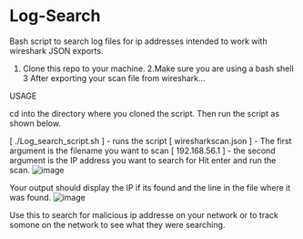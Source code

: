 # Log-Search
Bash script to search log files for ip addresses intended to work with wireshark JSON exports.
1. Clone this repo to your machine.
2.Make sure you are using a bash shell
3 After exporting your scan file from wireshark...

USAGE

cd into the directory where you cloned the script.
Then run the script as shown below.

  [ ./Log_search_script.sh ] - runs the script
  [ wiresharkscan.json ] - The first argument is the filename you want to scan
  [  192.168.56.1 ] - the second argument is the IP address you want to search for
  Hit enter and run the scan.
![image](https://github.com/XalvarezX/Log-Search/assets/169691312/79f72038-7ca3-4579-9a87-0f09bb0cc650)


Your output should display the IP if its found and the line in the file where it was found.
![image](https://github.com/XalvarezX/Log-Search/assets/169691312/1a421678-e754-43ef-b279-a8c21d25a59d)

Use this to search for malicious ip addresse on your network or to track somone on the network to see what they were searching.
